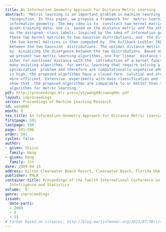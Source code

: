 ```yaml
---
title: An Information Geometry Approach for Distance Metric Learning
abstract: 'Metric learning is an important problem in machine learning and  pattern
  recognition. In this paper, we propose a framework for  metric learning based on
  information geometry. The key idea is to  construct two kernel matrices for the
  given training data: one is  based on the distance metric and the other is based
  on the assigned  class labels. Inspired by the idea of information geometry, we  relate
  these two kernel matrices to two Gaussian distributions, and  the difference between
  the two kernel matrices is then computed by  the Kullback-Leibler (KL) divergence
  between the two Gaussian  distributions. The optimal distance metric is then found
  by  minimizing the divergence between the two distributions. Based on  this idea,
  we present two metric learning algorithms, one for linear  distance metric and the
  other for nonlinear distance with the  introduction of a kernel function. Unlike
  many existing algorithms  for metric learning that require solving a non-trivial
  optimization  problem and therefore are computationally expensive when the data  dimension
  is high, the proposed algorithms have a closed-form  solution and are computationally
  more efficient. Extensive  experiments with data classification and face recognition
  show that  the proposed algorithms are comparable to or better than the  state-of-the-art
  algorithms for metric learning.'
pdf: http://proceedings.mlr.press/v5/wang09c/wang09c.pdf
layout: inproceedings
series: Proceedings of Machine Learning Research
id: wang09c
month: 0
tex_title: An Information Geometry Approach for Distance Metric Learning
firstpage: 591
lastpage: 598
page: 591-598
order: 591
cycles: false
author:
- given: Shijun
  family: Wang
- given: Rong
  family: Jin
date: 2009-04-15
address: Hilton Clearwater Beach Resort, Clearwater Beach, Florida USA
publisher: PMLR
container-title: Proceedings of the Twelth International Conference on Artificial
  Intelligence and Statistics
volume: '5'
genre: inproceedings
issued:
  date-parts:
  - 2009
  - 4
  - 15
# Format based on citeproc: http://blog.martinfenner.org/2013/07/30/citeproc-yaml-for-bibliographies/
---
```

